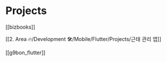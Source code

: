 # Projects

[[bizbooks]]

[[2. Area 🔥/Development 🛠️/Mobile/Flutter/Projects/근태 관리 앱]]

[[g9bon_flutter]]
